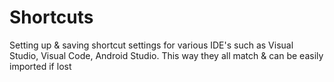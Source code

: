 # Shortcuts
Setting up &amp; saving shortcut settings for various IDE's such as Visual Studio, Visual Code, Android Studio. This way they all match &amp; can be easily imported if lost
